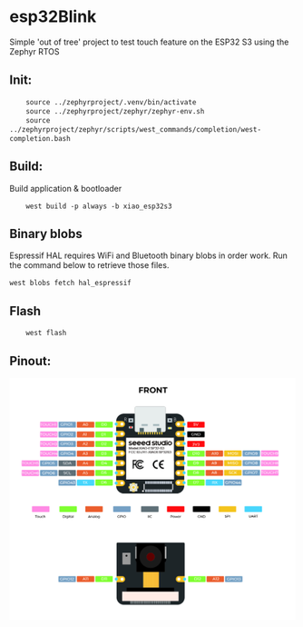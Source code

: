 # esp32Blink
Simple 'out of tree' project to test touch feature on the ESP32 S3 using the Zephyr RTOS
## Init:
```
    source ../zephyrproject/.venv/bin/activate
    source ../zephyrproject/zephyr/zephyr-env.sh
    source ../zephyrproject/zephyr/scripts/west_commands/completion/west-completion.bash
```
## Build:
Build application & bootloader
```
    west build -p always -b xiao_esp32s3
```
## Binary blobs
Espressif HAL requires WiFi and Bluetooth binary blobs in order work. Run the command below to retrieve those files.
```
west blobs fetch hal_espressif
```
## Flash
```
    west flash
```
## Pinout:

![ESP32S3](screenshots/esp32s3_pinout.jpeg)